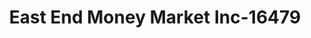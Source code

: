 ---
f_zip-code: 38363
f_state-code: TN
title: East End Money Market Inc-16479
f_phone: 731-847-0577
f_city-only: Parsons
f_address: 42 Wheat Street Parsons
f_location-unique-id: '16479'
slug: east-end-money-market-inc-16479
updated-on: '2024-05-30T13:46:58.046Z'
created-on: '2024-05-30T13:36:59.803Z'
published-on: '2024-05-30T13:54:32.469Z'
f_city-state: cms/city/parsons-tn.md
f_company: cms/company/east-end-money-market-inc.md
f_state: cms/state/tennessee.md
layout: '[payday-loan].html'
tags: payday-loan
---